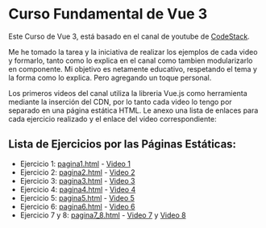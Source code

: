 # Curso Fundamental de Vue 3

Este Curso de Vue 3, está basado en el canal de youtube de [CodeStack](https://www.youtube.com/@CodeStack).

Me he tomado la tarea y la iniciativa de realizar los ejemplos de cada video y formarlo, tanto como lo explica en el canal como tambien modularizarlo en componente. 
Mi objetivo es netamente educativo, respetando el tema y la forma como lo explica. Pero agregando un toque personal.

Los primeros videos del canal utiliza la libreria Vue.js como herramienta mediante la inserción del CDN, por lo tanto cada video lo tengo por separado en una página estática HTML. Le anexo una lista de enlaces para cada ejercicio realizado y el enlace del video correspondiente:

## Lista de Ejercicios por las Páginas Estáticas:
- Ejercicio 1: [pagina1.html](/estaticas/pagina1.html) - [Video 1](https://www.youtube.com/watch?v=je1r0Qaz0Gs)
- Ejercicio 2: [pagina2.html](/estaticas/pagina2.html) - [Video 2](https://www.youtube.com/watch?v=JGN5TqaqnRg)
- Ejercicio 3: [pagina3.html](/estaticas/pagina3.html) - [Video 3](https://www.youtube.com/watch?v=5-SsRpGa9NM)
- Ejercicio 4: [pagina4.html](/estaticas/pagina4.html) - [Video 4](https://www.youtube.com/watch?v=iCoJC3P0ftQ)
- Ejercicio 5: [pagina5.html](/estaticas/pagina5.html) - [Video 5](https://www.youtube.com/watch?v=mppzB_PJR4Q)
- Ejercicio 6: [pagina6.html](/estaticas/pagina6.html) - [Video 6](https://www.youtube.com/watch?v=5jjMnb9qcVg)
- Ejercicio 7 y 8: [pagina7_8.html](/estaticas/pagina7_8.html) - [Video 7](https://www.youtube.com/watch?v=je1r0Qaz0Gs) y [Video 8](https://www.youtube.com/watch?v=je1r0Qaz0Gs)



